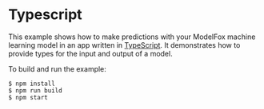# Typescript

This example shows how to make predictions with your ModelFox machine learning model in an app written in [TypeScript](https://www.typescriptlang.org). It demonstrates how to provide types for the input and output of a model.

To build and run the example:

```
$ npm install
$ npm run build
$ npm start
```
